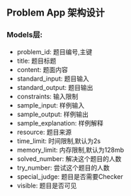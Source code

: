 ## Problem App 架构设计

### Models层:
+ problem_id: 题目编号,主键
+ title: 题目标题
+ content: 题面内容
+ standard_input: 题目输入
+ standard_output: 题目输出
+ constraints: 输入限制
+ sample_input: 样例输入
+ sample_output: 样例输出
+ sample_explanation: 样例解释
+ resource: 题目来源
+ time_limit: 时间限制,默认为2s
+ memory_limit: 内存限制,默认为128mb
+ solved_number: 解决这个题目的人数
+ try_number: 尝试这个题目的人数
+ special_judge: 题目是否需要Checker
+ visible: 题目是否可见
